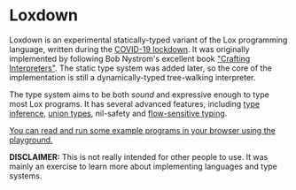 # Loxdown

Loxdown is an experimental statically-typed variant of the Lox programming language, written during the [COVID-19 lockdown](https://en.wikipedia.org/wiki/COVID-19_pandemic).  It was originally implemented by following Bob Nystrom's excellent book ["Crafting Interpreters"](https://www.craftinginterpreters.com/). The static type system was added later, so the core of the implementation is still a dynamically-typed tree-walking interpreter.

The type system aims to be both *sound* and expressive enough to type most Lox programs. It has several advanced features, including [type inference](https://en.wikipedia.org/wiki/Type_inference), [union types](https://en.wikipedia.org/wiki/Union_type), nil-safety and [flow-sensitive typing](https://en.wikipedia.org/wiki/Flow-sensitive_typing).

[You can read and run some example programs in your browser using the playground.](https://davidtimms.github.io/loxdown/playground)

**DISCLAIMER:** This is not really intended for other people to use. It was mainly an exercise to learn more about implementing languages and type systems.
